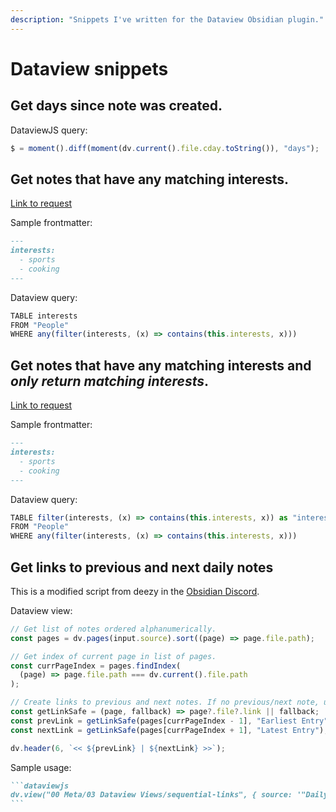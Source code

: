 ```yaml
---
description: "Snippets I've written for the Dataview Obsidian plugin."
---
```


# Dataview snippets

## Get days since note was created.

DataviewJS query:

```js
$ = moment().diff(moment(dv.current().file.cday.toString()), "days");
```

## Get notes that have any matching interests.

[Link to request](https://discord.com/channels/686053708261228577/1014259487445622855/1044041213797470259)

Sample frontmatter:

```md
---
interests:
  - sports
  - cooking
---
```

Dataview query:

```js
TABLE interests
FROM "People"
WHERE any(filter(interests, (x) => contains(this.interests, x)))
```

## Get notes that have any matching interests and _only return matching interests_.

[Link to request](https://discord.com/channels/686053708261228577/1014259487445622855/1044132452173623328)

Sample frontmatter:

```md
---
interests:
  - sports
  - cooking
---
```

Dataview query:

```js
TABLE filter(interests, (x) => contains(this.interests, x)) as "interests"
FROM "People"
WHERE any(filter(interests, (x) => contains(this.interests, x)))
```

## Get links to previous and next daily notes

This is a modified script from deezy in the [Obsidian Discord](https://discord.com/channels/686053708261228577/694233507500916796/1046646558659182614).

Dataview view:

```js
// Get list of notes ordered alphanumerically.
const pages = dv.pages(input.source).sort((page) => page.file.path);

// Get index of current page in list of pages.
const currPageIndex = pages.findIndex(
  (page) => page.file.path === dv.current().file.path
);

// Create links to previous and next notes. If no previous/next note, use a fallback.
const getLinkSafe = (page, fallback) => page?.file?.link || fallback;
const prevLink = getLinkSafe(pages[currPageIndex - 1], "Earliest Entry");
const nextLink = getLinkSafe(pages[currPageIndex + 1], "Latest Entry");

dv.header(6, `<< ${prevLink} | ${nextLink} >>`);
```

Sample usage:

````md
```dataviewjs
dv.view("00 Meta/03 Dataview Views/sequential-links", { source: '"Daily Notes"' })
```
````
